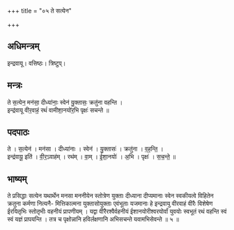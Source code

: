 +++
title = "०५ ते सत्येन"

+++
## अधिमन्त्रम्
इन्द्रवायू। वसिष्ठः। त्रिष्टुप्।

## मन्त्रः
ते स॒त्येन॒ मन॑सा॒ दीध्या॑नाः॒ स्वेन॑ यु॒क्तासः॒ क्रतु॑ना वहन्ति ।  
इन्द्र॑वायू वीर॒वाहं॒ रथं॑ वामीशा॒नयो॑र॒भि पृक्षः॑ सचन्ते ॥

## पदपाठः
ते । स॒त्येन॑ । मन॑सा । दीध्या॑नाः । स्वेन॑ । यु॒क्तासः॑ । क्रतु॑ना । व॒ह॒न्ति॒ ।  
इन्द्र॑वायू॒ इति॑ । वी॒र॒ऽवाह॑म् । रथ॑म् । वा॒म् । ई॒शा॒नयोः॑ । अ॒भि । पृक्षः॑ । स॒च॒न्ते॒ ॥

## भाष्यम्
ते प्रसिद्धाः सत्येन यथार्थेन मनसा मननीयेन स्तोत्रेण युक्ताः दीध्याना दीप्यमानाः स्वेन स्वकीयत्वे विहितेन क्रतुना कर्मणा नित्यनै- मित्तिकात्मना युक्तासोयुक्ताः एवंभूताः यजमानाः हे इन्द्रवायु वीरवाहं वीरैः विशेषेण ईरयितृभिः स्तोतृभीः वहनीयं प्रापणीयम् । यद्वा वीरैरश्वैर्वहनीयं ईशानयोरीश्वरयोर्वां युवयोः स्वभूतं रथं वहन्ति स्वं स्वं यज्ञं प्रापयन्ति । तत्र च पृक्षोन्नानि हविर्लक्षणानि अभिसचन्ते यवामभिसेवन्ते ॥ ५ ॥